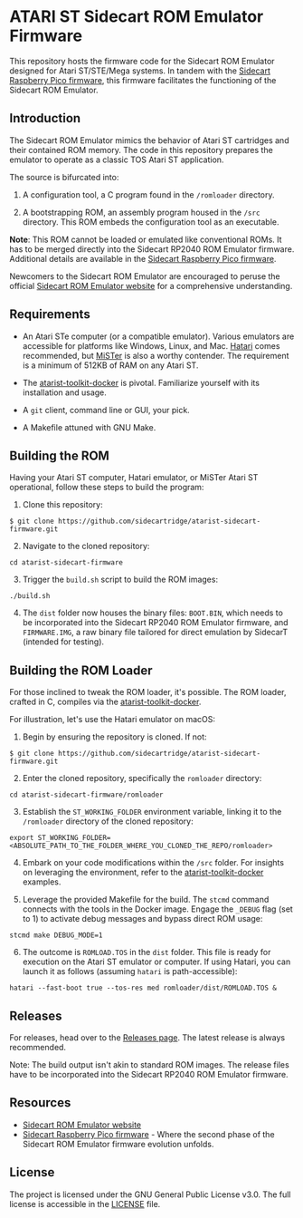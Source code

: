 # ATARI ST Sidecart ROM Emulator Firmware

This repository hosts the firmware code for the Sidecart ROM Emulator designed for Atari ST/STE/Mega systems. In tandem with the [Sidecart Raspberry Pico firmware](https://github.com/sidecartridge/atarist-sidecart-raspberry-pico), this firmware facilitates the functioning of the Sidecart ROM Emulator.

## Introduction

The Sidecart ROM Emulator mimics the behavior of Atari ST cartridges and their contained ROM memory. The code in this repository prepares the emulator to operate as a classic TOS Atari ST application.

The source is bifurcated into:

1. A configuration tool, a C program found in the `/romloader` directory.

2. A bootstrapping ROM, an assembly program housed in the `/src` directory. This ROM embeds the configuration tool as an executable.

**Note**: This ROM cannot be loaded or emulated like conventional ROMs. It has to be merged directly into the Sidecart RP2040 ROM Emulator firmware. Additional details are available in the [Sidecart Raspberry Pico firmware](https://github.com/sidecartridge/atarist-sidecart-raspberry-pico).

Newcomers to the Sidecart ROM Emulator are encouraged to peruse the official [Sidecart ROM Emulator website](https://sidecartridge.com) for a comprehensive understanding.

## Requirements

- An Atari STe computer (or a compatible emulator). Various emulators are accessible for platforms like Windows, Linux, and Mac. [Hatari](http://hatari.tuxfamily.org/) comes recommended, but [MiSTer](https://misterfpga.org/) is also a worthy contender. The requirement is a minimum of 512KB of RAM on any Atari ST.

- The [atarist-toolkit-docker](https://github.com/sidecartridge/atarist-toolkit-docker) is pivotal. Familiarize yourself with its installation and usage.

- A `git` client, command line or GUI, your pick.

- A Makefile attuned with GNU Make.

## Building the ROM

Having your Atari ST computer, Hatari emulator, or MiSTer Atari ST operational, follow these steps to build the program:

1. Clone this repository:

```
$ git clone https://github.com/sidecartridge/atarist-sidecart-firmware.git
```

2. Navigate to the cloned repository:

```
cd atarist-sidecart-firmware
```

3. Trigger the `build.sh` script to build the ROM images:

```
./build.sh
```

4. The `dist` folder now houses the binary files: `BOOT.BIN`, which needs to be incorporated into the Sidecart RP2040 ROM Emulator firmware, and `FIRMWARE.IMG`, a raw binary file tailored for direct emulation by SidecarT (intended for testing).

## Building the ROM Loader

For those inclined to tweak the ROM loader, it's possible. The ROM loader, crafted in C, compiles via the [atarist-toolkit-docker](https://github.com/sidecartridge/atarist-toolkit-docker).

For illustration, let's use the Hatari emulator on macOS:

1. Begin by ensuring the repository is cloned. If not:

```
$ git clone https://github.com/sidecartridge/atarist-sidecart-firmware.git
```

2. Enter the cloned repository, specifically the `romloader` directory:

```
cd atarist-sidecart-firmware/romloader
```

3. Establish the `ST_WORKING_FOLDER` environment variable, linking it to the `/romloader` directory of the cloned repository:

```
export ST_WORKING_FOLDER=<ABSOLUTE_PATH_TO_THE_FOLDER_WHERE_YOU_CLONED_THE_REPO/romloader>
```

4. Embark on your code modifications within the `/src` folder. For insights on leveraging the environment, refer to the [atarist-toolkit-docker](https://github.com/sidecartridge/atarist-toolkit-docker) examples.

5. Leverage the provided Makefile for the build. The `stcmd` command connects with the tools in the Docker image. Engage the `_DEBUG` flag (set to 1) to activate debug messages and bypass direct ROM usage:

```
stcmd make DEBUG_MODE=1 
```

6. The outcome is `ROMLOAD.TOS` in the `dist` folder. This file is ready for execution on the Atari ST emulator or computer. If using Hatari, you can launch it as follows (assuming `hatari` is path-accessible):

```
hatari --fast-boot true --tos-res med romloader/dist/ROMLOAD.TOS &
```

## Releases

For releases, head over to the [Releases page](https://github.com/sidecartridge/atarist-sidecart-firmware/releases). The latest release is always recommended.

Note: The build output isn't akin to standard ROM images. The release files have to be incorporated into the Sidecart RP2040 ROM Emulator firmware.

## Resources 

- [Sidecart ROM Emulator website](https://sidecartridge.com)
- [Sidecart Raspberry Pico firmware](https://github.com/sidecartridge/atarist-sidecart-raspberry-pico) - Where the second phase of the Sidecart ROM Emulator firmware evolution unfolds.

## License

The project is licensed under the GNU General Public License v3.0. The full license is accessible in the [LICENSE](LICENSE) file.
